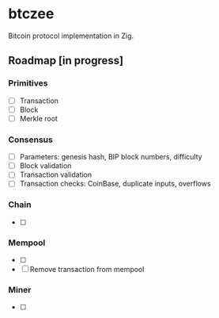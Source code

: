 # btczee
Bitcoin protocol implementation in Zig.

## Roadmap [in progress]

### Primitives
* [ ] Transaction
* [ ] Block
* [ ] Merkle root 

### Consensus
* [ ] Parameters: genesis hash, BIP block numbers, difficulty
* [ ] Block validation
* [ ] Transaction validation
* [ ] Transaction checks: CoinBase, duplicate inputs, overflows

### Chain 
* [ ] 

### Mempool 
* [ ]
* [ ] Remove transaction from mempool

### Miner 
* [ ] 

### 
